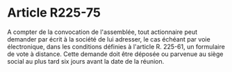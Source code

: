 # Article R225-75

A compter de la convocation de l'assemblée, tout actionnaire peut demander par écrit à la société de lui adresser, le cas échéant par voie électronique, dans les conditions définies à l'article R. 225-61, un formulaire de vote à distance. Cette demande doit être déposée ou parvenue au siège social au plus tard six jours avant la date de la réunion.
